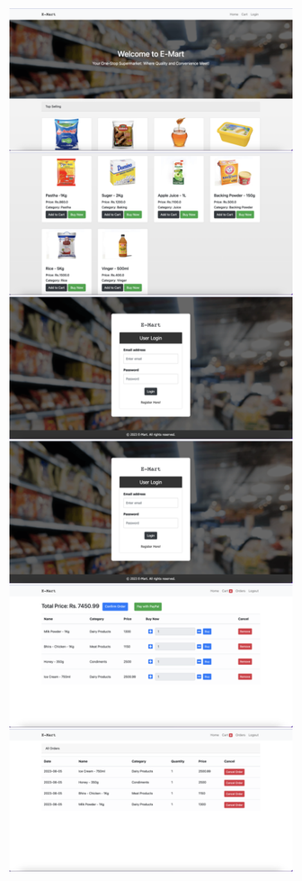 <img src ="ScreenShots/01.png">
<img src ="ScreenShots/02.png">
<img src ="ScreenShots/03.png">
<img src ="ScreenShots/04.png">
<img src ="ScreenShots/05.png">
<img src ="ScreenShots/06.png">
